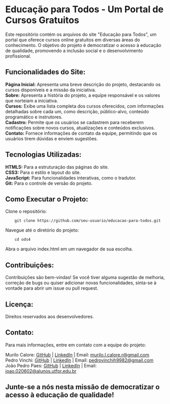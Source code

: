 # Educação para Todos - Um Portal de Cursos Gratuitos
Este repositório contém os arquivos do site "Educação para Todos", um portal que oferece cursos online gratuitos em diversas áreas do conhecimento. O objetivo do projeto é democratizar o acesso à educação de qualidade, promovendo a inclusão social e o desenvolvimento profissional.

## Funcionalidades do Site:

**Página Inicial:** Apresenta uma breve descrição do projeto, destacando os cursos disponíveis e a missão da iniciativa.  
**Sobre:** Apresenta a história do projeto, a equipe responsável e os valores que norteiam a iniciativa.  
**Cursos:** Exibe uma lista completa dos cursos oferecidos, com informações detalhadas sobre cada um, como descrição, público-alvo, conteúdo programático e instrutores.  
**Cadastro:** Permite que os usuários se cadastrem para receberem notificações sobre novos cursos, atualizações e conteúdos exclusivos.  
**Contato:** Fornece informações de contato da equipe, permitindo que os usuários tirem dúvidas e enviem sugestões.  
## Tecnologias Utilizadas:

**HTML5:**   Para a estruturação das páginas do site.  
**CSS3:**  Para o estilo e layout do site.  
**JavaScript:**  Para funcionalidades interativas, como o tradutor.  
**Git:**  Para o controle de versão do projeto.  
## Como Executar o Projeto:

Clone o repositório:
     
        git clone https://github.com/seu-usuario/educacao-para-todos.git

Navegue até o diretório do projeto:

        cd ods4

Abra o arquivo index.html em um navegador de sua escolha.

## Contribuições:

Contribuições são bem-vindas! Se você tiver alguma sugestão de melhoria, correção de bugs ou quiser adicionar novas funcionalidades, sinta-se à vontade para abrir um issue ou pull request.

## Licença:

Direitos reservados aos desenvolvedores.

## Contato:

Para mais informações, entre em contato com a equipe do projeto:

Murilo Calore: [GitHub](https://github.com/mucarii) | [LinkedIn](https://www.linkedin.com/in/murilo_calore/) | Email: murilo.l.calore.r@gmail.com  
Pedro Vinchi: [GitHub](https://github.com/pedrovinchi1) | [LinkedIn](https://www.linkedin.com/in/pedrovinchi) | Email: pedrovinchih9982@gmail.com  
João Pedro Paes: [GitHub](https://github.com/joao-Paes) | [LinkedIn](https://www.linkedin.com/in/joaopedropaes/) | Email: joao.020602@alunos.utfpr.edu.br

## Junte-se a nós nesta missão de democratizar o acesso à educação de qualidade!
